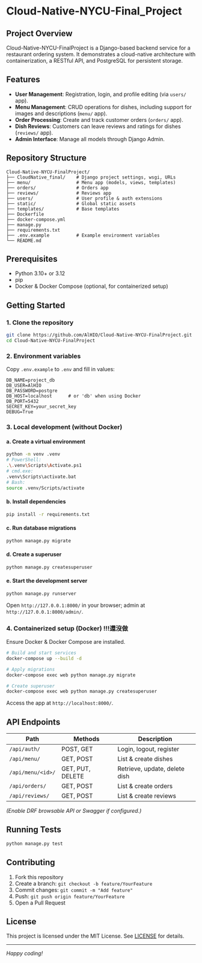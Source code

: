 ﻿# Cloud-Native-NYCU-Final_Project

## Project Overview

Cloud-Native-NYCU-FinalProject is a Django-based backend service for a restaurant ordering system. It demonstrates a cloud-native architecture with containerization, a RESTful API, and PostgreSQL for persistent storage.

## Features

* **User Management**: Registration, login, and profile editing (via `users/` app).
* **Menu Management**: CRUD operations for dishes, including support for images and descriptions (`menu/` app).
* **Order Processing**: Create and track customer orders (`orders/` app).
* **Dish Reviews**: Customers can leave reviews and ratings for dishes (`reviews/` app).
* **Admin Interface**: Manage all models through Django Admin.

## Repository Structure

```
Cloud-Native-NYCU-FinalProject/
├── CloudNative_final/    # Django project settings, wsgi, URLs
├── menu/                 # Menu app (models, views, templates)
├── orders/               # Orders app
├── reviews/              # Reviews app
├── users/                # User profile & auth extensions
├── static/               # Global static assets
├── templates/            # Base templates
├── Dockerfile
├── docker-compose.yml
├── manage.py
├── requirements.txt
├── .env.example          # Example environment variables
└── README.md
```

## Prerequisites

* Python 3.10+ or 3.12
* pip
* Docker & Docker Compose (optional, for containerized setup)

## Getting Started

### 1. Clone the repository

```bash
git clone https://github.com/AlHIO/Cloud-Native-NYCU-FinalProject.git
cd Cloud-Native-NYCU-FinalProject
```

### 2. Environment variables

Copy `.env.example` to `.env` and fill in values:

```
DB_NAME=project_db
DB_USER=AlHIO
DB_PASSWORD=postgre
DB_HOST=localhost      # or 'db' when using Docker
DB_PORT=5432
SECRET_KEY=your_secret_key
DEBUG=True
```

### 3. Local development (without Docker)

#### a. Create a virtual environment

```bash
python -m venv .venv
# PowerShell:
.\.venv\Scripts\Activate.ps1
# cmd.exe:
.venv\Scripts\activate.bat
# Bash:
source .venv/Scripts/activate
```

#### b. Install dependencies

```bash
pip install -r requirements.txt
```

#### c. Run database migrations

```bash
python manage.py migrate
```

#### d. Create a superuser

```bash
python manage.py createsuperuser
```

#### e. Start the development server

```bash
python manage.py runserver
```

Open `http://127.0.0.1:8000/` in your browser; admin at `http://127.0.0.1:8000/admin/`.

### 4. Containerized setup (Docker) !!!還沒做

Ensure Docker & Docker Compose are installed.

```bash
# Build and start services
docker-compose up --build -d

# Apply migrations
docker-compose exec web python manage.py migrate

# Create superuser
docker-compose exec web python manage.py createsuperuser
```

Access the app at `http://localhost:8000/`.

## API Endpoints

| Path              | Methods          | Description                   |
| ----------------- | ---------------- | ----------------------------- |
| `/api/auth/`      | POST, GET        | Login, logout, register       |
| `/api/menu/`      | GET, POST        | List & create dishes          |
| `/api/menu/<id>/` | GET, PUT, DELETE | Retrieve, update, delete dish |
| `/api/orders/`    | GET, POST        | List & create orders          |
| `/api/reviews/`   | GET, POST        | List & create reviews         |

*(Enable DRF browsable API or Swagger if configured.)*

## Running Tests

```bash
python manage.py test
```

## Contributing

1. Fork this repository
2. Create a branch: `git checkout -b feature/YourFeature`
3. Commit changes: `git commit -m "Add feature"`
4. Push: `git push origin feature/YourFeature`
5. Open a Pull Request

## License

This project is licensed under the MIT License. See [LICENSE](LICENSE) for details.

---

*Happy coding!*
